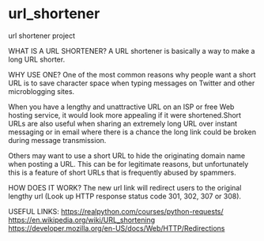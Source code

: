 # url_shortener
url shortener project

WHAT IS A URL SHORTENER?
A URL shortener is basically a way to make a long URL shorter. 

WHY USE ONE?
One of the most common reasons why people want a short URL is to save character space when typing messages on Twitter and other microblogging sites.

When you have a lengthy and unattractive URL on an ISP or free Web hosting service, it would look more appealing if it were shortened.Short URLs are also useful when sharing an extremely long URL over instant messaging or in email where there is a chance the long link could be broken during message transmission.

Others may want to use a short URL to hide the originating domain name when posting a URL. This can be for legitimate reasons, but unfortunately this is a feature of short URLs that is frequently abused by spammers.

HOW DOES IT WORK?
The new url link will redirect users to the original lengthy url (Look up HTTP response status code 301, 302, 307 or 308).

USEFUL LINKS:
https://realpython.com/courses/python-requests/
https://en.wikipedia.org/wiki/URL_shortening
https://developer.mozilla.org/en-US/docs/Web/HTTP/Redirections





